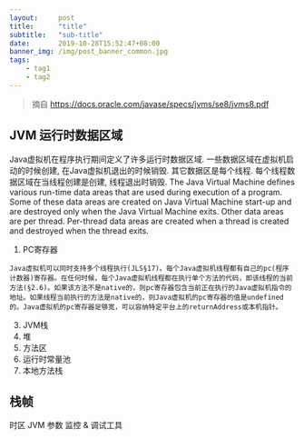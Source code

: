 ```yaml
---
layout:     post
title:      "title"
subtitle:   "sub-title"
date:       2019-10-28T15:52:47+08:00
banner_img: /img/post_banner_common.jpg
tags:
    - tag1
    - tag2
---
```

> 摘自 https://docs.oracle.com/javase/specs/jvms/se8/jvms8.pdf


## JVM 运行时数据区域
Java虚拟机在程序执行期间定义了许多运行时数据区域.  一些数据区域在虚拟机启动的时候创建, 在Java虚拟机退出的时候销毁. 其它数据区是每个线程.  每个线程数据区域在当线程创建是创建,  线程退出时销毁.
The Java Virtual Machine defines various run-time data areas that are used during execution of a program. Some of these data areas are created on Java Virtual Machine start-up and are destroyed only when the Java Virtual Machine exits. Other data areas are per thread. Per-thread data areas are created when a thread is created and destroyed when the thread exits.

1. PC寄存器
```
Java虚拟机可以同时支持多个线程执行(JLS§17)。每个Java虚拟机线程都有自己的pc(程序计数器)寄存器。在任何时候，每个Java虚拟机线程都在执行单个方法的代码，即该线程的当前方法(§2.6)。如果该方法不是native的，则pc寄存器包含当前正在执行的Java虚拟机指令的地址。如果线程当前执行的方法是native的，则Java虚拟机的pc寄存器的值是undefined的。Java虚拟机的pc寄存器足够宽，可以容纳特定平台上的returnAddress或本机指针。
```
3. JVM栈
4. 堆
5. 方法区
6. 运行时常量池
7. 本地方法栈


## 栈帧




时区
JVM 参数
监控 & 调试工具
